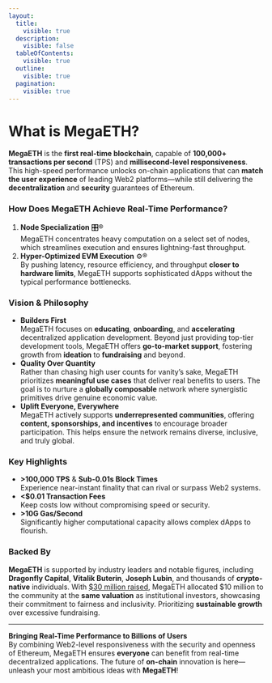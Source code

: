 ```yaml
---
layout:
  title:
    visible: true
  description:
    visible: false
  tableOfContents:
    visible: true
  outline:
    visible: true
  pagination:
    visible: true
---
```


# What is MegaETH?

**MegaETH** is the **first real-time blockchain**, capable of **100,000+ transactions per second** (TPS) and **millisecond-level responsiveness**. This high-speed performance unlocks on-chain applications that can **match the user experience** of leading Web2 platforms—while still delivering the **decentralization** and **security** guarantees of Ethereum.

### How Does MegaETH Achieve Real-Time Performance?

1. **Node Specialization** 🎛®\
   MegaETH concentrates heavy computation on a select set of nodes, which streamlines execution and ensures lightning-fast throughput.
2. **Hyper-Optimized EVM Execution** ⚙®\
   By pushing latency, resource efficiency, and throughput **closer to hardware limits**, MegaETH supports sophisticated dApps without the typical performance bottlenecks.

### Vision & Philosophy

* **Builders First**\
  MegaETH focuses on **educating**, **onboarding**, and **accelerating** decentralized application development. Beyond just providing top-tier development tools, MegaETH offers **go-to-market support**, fostering growth from **ideation** to **fundraising** and beyond.
* **Quality Over Quantity**\
  Rather than chasing high user counts for vanity’s sake, MegaETH prioritizes **meaningful use cases** that deliver real benefits to users. The goal is to nurture a **globally composable** network where synergistic primitives drive genuine economic value.
* **Uplift Everyone, Everywhere**\
  MegaETH actively supports **underrepresented communities**, offering **content, sponsorships, and incentives** to encourage broader participation. This helps ensure the network remains diverse, inclusive, and truly global.

### Key Highlights

* **>100,000 TPS** & **Sub-0.01s Block Times**\
  Experience near-instant finality that can rival or surpass Web2 systems.
* **<$0.01 Transaction Fees**\
  Keep costs low without compromising speed or security.
* **>10G Gas/Second**\
  Significantly higher computational capacity allows complex dApps to flourish.

### Backed By

**MegaETH** is supported by industry leaders and notable figures, including **Dragonfly Capital**, **Vitalik Buterin**, **Joseph Lubin**, and thousands of **crypto-native** individuals. With [$30 million raised](https://cryptorank.io/ico/megaeth), MegaETH allocated $10 million to the community at the **same valuation** as institutional investors, showcasing their commitment to fairness and inclusivity. Prioritizing **sustainable growth** over excessive fundraising.

***

**Bringing Real-Time Performance to Billions of Users**\
By combining Web2-level responsiveness with the security and openness of Ethereum, MegaETH ensures **everyone** can benefit from real-time decentralized applications. The future of **on-chain** innovation is here—unleash your most ambitious ideas with **MegaETH**!
